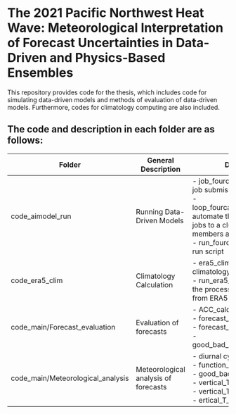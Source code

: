 # The 2021 Pacific Northwest Heat Wave: Meteorological Interpretation of Forecast Uncertainties in Data-Driven and Physics-Based Ensembles

This repository provides code for the thesis, which includes code for simulating data-driven models and methods of evaluation of data-driven models. Furthermore, codes for climatology computing are also included.

## The code and description in each folder are as follows:

| Folder             | General Description                | Detailed Description                |
|--------------------|----------------------------|----------------------------|
| code_aimodel_run    |Running Data-Driven Models| - job_fourcastnetv2_horeka.sh.default: job submission script to run models<br>- loop_fourcastnetv2_uc2_era5.sh.default: automate the submission of multiple jobs to a cluster by looping through members and dates<br>- run_fourcastnetv2_horeka.sh.default: run script | 
| code_era5_clim      |Climatology Calculation| - era5_clim_JW.py: calculating the climatology<br>- run_era5_clim.sh: run script automates the process of calculating climatology from ERA5 dataset | 
| code_main/Forecast_evaluation          |Evaluation of forecasts|- ACC_calculation_vis.ipynb<br>- forecast_evolution_vis.ipynb<br>- forecast_skill_horizon_cal_vis.ipynb<br>- good_bad_memebr_classfication.ipynb | 
| code_main/Meteorological_analysis          |Meteorological analysis of forecasts|- diurnal cycle.ipynb<br>- function_basic.py<br>- good_bad_member_vis.ipynb<br>- vertical_T_FCNV2_V1_EC.ipynb<br>- vertical_T_Q_FCNV2_EC.ipynb<br>- ertical_T_Q_IFS.ipynb | 
